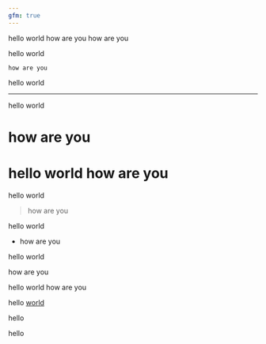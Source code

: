 ```yaml
---
gfm: true
---
```

hello world
    how are you
    how are you

hello world
```
how are you
```

hello world
* * *

hello world
# how are you

hello world
how are you
===========

hello world
> how are you

hello world
* how are you

hello world
<div>how are you</div>

hello world
<span>how are you</span>

hello [world][how]

[how]: /are/you

<div>hello</div>

<span>hello</span>
